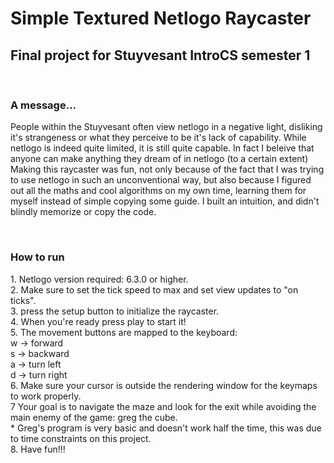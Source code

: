 <h1>Simple Textured Netlogo Raycaster</h1>
<h2>Final project for Stuyvesant IntroCS semester 1</h2>
<br>
<h3>A message...</h3>
<p>
People within the Stuyvesant often view netlogo in a negative light, disliking it's strangeness or what they perceive to be it's lack of capability.
While netlogo is indeed quite limited, it is still quite capable. In fact I beleive that anyone can make anything they dream of in netlogo (to a certain extent)
Making this raycaster was fun, not only because of the fact that I was trying to use netlogo in such an unconventional way, but also because I figured out all the maths and cool algorithms on my own time, learning them for myself instead of simple copying some guide. I built an intuition, and didn't blindly memorize or copy the code.
</p>
<br>
<h3>How to run</h3>
1.   Netlogo version required: 6.3.0 or higher. <br>
2.   Make sure to set the tick speed to max and set view updates to "on ticks". <br>
3.   press the setup button to initialize the raycaster. <br>
4.   When you're ready press play to start it! <br>
5.   The movement buttons are mapped to the keyboard: <br>
        w -> forward <br>
        s -> backward <br>
        a -> turn left <br>
        d -> turn right <br>
6.   Make sure your cursor is outside the rendering window for the keymaps to work properly. <br>
7    Your goal is to navigate the maze and look for the exit while avoiding the main enemy of the game: greg the cube. <br>
    * Greg's program is very basic and doesn't work half the time, this was due to time constraints on this project. <br>
8.   Have fun!!! <br>

